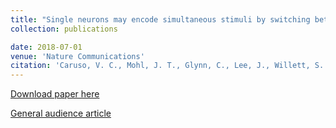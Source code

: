 ```yaml
---
title: "Single neurons may encode simultaneous stimuli by switching between activity patterns"
collection: publications

date: 2018-07-01
venue: 'Nature Communications'
citation: 'Caruso, V. C., Mohl, J. T., Glynn, C., Lee, J., Willett, S. M., Zaman, A., Ebhira, A. F., Estrada, R., Freiwald W. A., Tokdar, S. T., and Groh, J. M. (2018).  Single neurons may encode simultaneous stimuli by switching between activity patterns.  Nature Communications, 9(1):2715. doi:10.1038/s41467-018-05121-8. https://www.nature.com/articles/s41467-018-05121-8'
---
```


[Download paper here](http://g-lynn.github.io/files/CarusoMohlGlynn_etal_2018.pdf)

[General audience article](https://today.duke.edu/2018/07/neurons-can-carry-more-one-signal-time)
